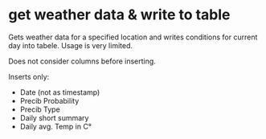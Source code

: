 # get weather data & write to table
Gets weather data for a specified location and writes conditions for current day into tabele. Usage is very limited.

Does not consider columns before inserting.

Inserts only:
<ul>
<li>Date (not as timestamp)</li>
<li>Precib Probability</li>
<li>Precib Type</li>
<li>Daily short summary</li>    
<li>Daily avg. Temp in C°</li>    
</ul> 

